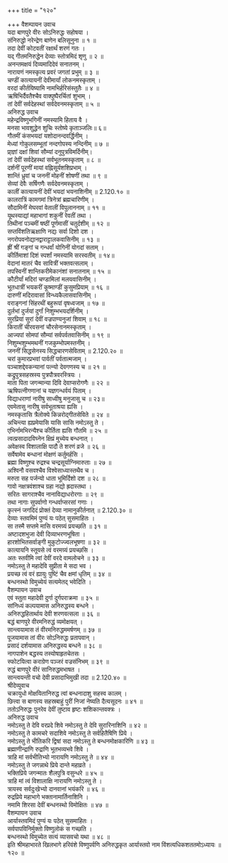 +++
title = "१२०"

+++
वैशम्पायन उवाच  
यदा बाणपुरे वीरः सोऽनिरुद्धः सहोषया ।  
संनिरुद्धो नरेन्द्रेण बाणेन बलिसूनुना ॥ १ ॥  
तदा देवीं कोटवतीं रक्षार्थं शरणं गतः ।  
यद् गीतमनिरुद्धेन देव्याः स्तोत्रमिदं शृणु ॥ २ ॥  
अनन्तमक्षयं दिव्यमादिदेवं सनातनम् ।  
नारायणं नमस्कृत्य प्रवरं जगतां प्रभुम् ॥ ३ ॥  
चण्डीं कात्यायनीं देवीमार्यां लोकनमस्कृताम् ।  
वरदां कीर्तयिष्यामि नामभिर्हरिसंस्तुतैः ॥ ४ ॥  
ऋषिभिर्दैवतैश्चैव वाक्पुष्पैरर्चितां शुभाम् ।  
तां देवीं सर्वदेहस्थां सर्वदेवनमस्कृताम् ॥ ५ ॥  
अनिरुद्ध उवाच  
महेन्द्रविष्णुभगिनीं नमस्यामि हिताय वै ।  
मनसा भावशुद्धेन शुचिः स्तोष्ये कृताञ्जलिः॥ ६॥  
गौतमीं कंसभयदां यशोदानन्दवर्द्धिनीम् ।  
मेध्यां गोकुलसम्भूतां नन्दगोपस्य नन्दिनीम् ॥ ७ ॥  
प्रा्ज्ञां दक्षां शिवां सौम्यां दनुपुत्रविमर्दिनीम्।  
तां देवीं सर्वदेहस्थां सर्वभूतनमस्कृताम् ॥ ८ ॥  
दर्शनीं पूरणीं मायां वह्निसूर्यशशिप्रभाम् ।  
शान्तिं ध्रुवां च जननीं मोहनीं शोषणीं तथा ॥ ९ ॥  
सेव्यां देवैः सर्षिगणैः सर्वदेवनमस्कृताम् ।  
कालीं कात्यायनीं देवीं भयदां भयनाशिनीम् ॥ 2.120.१० ॥  
कालरात्रिं कामगमां त्रिनेत्रां ब्रह्मचारिणीम् ।  
सौदामिनीं मेघरवां वेतालीं विपुलाननाम् ॥ ११ ॥  
यूथस्याद्यां महाभागां शकुनीं रेवतीं तथा ।  
तिथीनां पञ्चमीं षष्ठीं पूर्णमासीं चतुर्दशीम् ॥ १२ ॥  
सप्तविंशतिऋक्षाणि नद्यः सर्वा दिशो दश ।  
नगरोपवनोद्यानद्वाराट्टालकवासिनीम् ॥ १३ ॥  
ह्रीं श्रीं गङ्गां च गन्धर्वां योगिनीं योगदां सताम् ।  
कीर्तिमाशां दिशं स्पर्शां नमस्यामि सरस्वतीम् ॥ १४॥  
वेदानां मातरं चैव सावित्रीं भक्तवत्सलाम् ।  
तपस्विनीं शान्तिकरीमेकानंशां सनातनाम् ॥ १५ ॥  
कौटीर्यां मदिरां चण्डामिलां मलयवासिनीम् ।  
भूतधात्रीं भयकरीं कूष्माण्डीं कुसुमप्रियाम् ॥ १६ ॥  
दारुणीं मदिरावासां विन्ध्यकैलासवासिनीम् ।  
वराङ्गनां सिंहरथीं बहुरूपां वृषध्वजाम् ॥ १७ ॥  
दुर्लभां दुर्जयां दुर्गां निशुम्भभयदर्शिनीम् ।  
सुरप्रियां सुरां देवीं वज्रपाण्यनुजां शिवाम् ॥ १८ ॥  
किरातीं चीरवसनां चौरसेनानमस्कृताम् ।  
आज्यपां सोमपां सौम्यां सर्वपर्वतवासिनीम् ॥ १९ ॥  
निशुम्भशुम्भमथनीं गजकुम्भोपमस्तनीम् ।  
जननीं सिद्धसेनस्य सिद्धचारणसेविताम् ॥ 2.120.२० ॥  
चरां कुमारप्रभवां पार्वतीं पर्वतात्मजाम् ।  
पञ्चाशद्देवकन्यानां पत्न्यो देवगणस्य च ॥ २१ ॥  
कद्रुपुत्रसहस्रस्य पुत्रपौत्रवरस्त्रियः ।  
माता पिता जगन्मान्या दिवि देवाप्सरोगणैः ॥ २२ ॥  
ऋषिपत्नीगणानां च यज्ञगन्धर्वयं पिताम् ।  
विद्याधराणां नारीषु साध्वीषु मनुजासु च ॥ २३॥  
एवमेतासु नारीषु सर्वभूताश्रया ह्यसि ।  
नमस्कृतासि त्रैलोक्ये किन्नरोद्गीतसेविते ॥ २४ ॥  
अचिन्त्या ह्यप्रमेयासि यासि सासि नमोऽस्तु ते ।  
एभिर्नामभिरन्यैश्च कीर्तिता ह्यसि गौतमि ॥ २५ ॥  
त्वत्प्रसादादविघ्नेन क्षिप्रं मुच्येय बन्धनात् ।  
अवेक्षस्व विशालाक्षि पादौ ते शरणं व्रजे ॥ २६ ॥  
सर्वेषामेव बन्धानां मोक्षणं कर्तुमर्हसि ।  
ब्रह्मा विष्णुश्च रुद्रश्च चन्द्रसूर्याग्निमारुताः ॥ २७ ॥  
अश्विनौ वसवश्चैव विश्वेसाध्यास्तथैव च ।  
मरुता सह पर्जन्यो धाता भूमिर्दिशो दश ॥ २८ ॥  
गावो नक्षत्रवंशाश्च ग्रहा नद्यो ह्रदास्तथा ।  
सरितः सागराश्चैव नानाविद्याधरोरगाः ॥ २९ ॥  
तथा नागाः सुपर्वाणो गन्धर्वाप्सरसां गणाः ।  
कृत्स्नं जगदिदं प्रोक्तं देव्या नामानुकीर्तनात् ॥ 2.120.३० ॥  
देव्याः स्तवमिमं पुण्यं यः पठेत् सुसमाहितः ।  
सा तस्मै सप्तमे मासि वरमग्र्यं प्रयच्छति ॥ ३१ ॥  
अष्टादशभुजा देवी दिव्याभरणभूषिता ।  
हारशोभितसर्वाङ्गी मुकुटोज्ज्वलभूषणा ॥ ३२ ॥  
कात्यायनि स्तूयसे त्वं वरमग्र्यं प्रयच्छसि ।  
अतः स्तवीमि त्वां देवीं वरदे वामलोचने ॥ ३३ ॥  
नमोऽस्तु ते महादेवि सुप्रीता मे सदा भव ।  
प्रयच्छ त्वं वरं ह्यायुः पुष्टिं चैव क्षमां धृतिम् ॥ ३४ ॥  
बन्धनस्थो विमुच्येयं सत्यमेतद् भवेदिति ।  
वैशम्पायन उवाच  
एवं स्तुता महादेवी दुर्गा दुर्गपराक्रमा ॥ ३५ ॥  
सांनिध्यं कल्पयामास अनिरुद्धस्य बन्धने ।  
अनिरुद्धहितार्थाय देवी शरणवत्सला ॥ ३६ ॥  
बद्धं बाणपुरे वीरमनिरुद्धं व्यमोक्षयत् ।  
सान्त्वयामास तं वीरमनिरुद्धममर्षणम् ॥ ३७ ॥  
पूजयामास तां वीरः सोऽनिरुद्धः प्रतापवान् ।  
प्रसादं दर्शयामास अनिरुद्धस्य बन्धने ॥ ३८ ॥  
नागपाशेन बद्धस्य तस्योषाहृतचेतसः ।  
स्फोटयित्वा कराग्रेण पञ्जरं वज्रसंनिभम् ॥ ३९ ॥  
रुद्धं बाणपुरे वीरं सानिरुद्धमभाषत ।  
सान्त्वयन्ती वचो देवी प्रसादाभिमुखी तदा ॥ 2.120.४० ॥  
श्रीदेव्युवाच  
चक्रायुधो मोक्षयितानिरुद्ध त्वां बन्धनादाशु सहस्व कालम् ।  
छित्त्वा स बाणस्य सहस्रबाहुं पुरीं निजां नेष्यति दैत्यसूदनः ॥ ४१ ॥  
ततोऽनिरुद्धः पुनरेव देवीं तुष्टाव हृष्टः शशिकान्तवक्त्रः ।  
अनिरुद्ध उवाच  
नमोऽस्तु ते देवि वरप्रदे शिवे नमोऽस्तु ते देवि सुरारिनाशिनि ॥ ४२ ॥  
नमोऽस्तु ते कामचरे सदाशिवे नमोऽस्तु ते सर्वहितैषिणि प्रिये ।  
नमोऽस्तु ते भीतिकरि द्विषां सदा नमोऽस्तु ते बन्धनमोक्षकारिणि ॥ ४३ ॥  
ब्रह्माणीन्द्राणि रुद्राणि भूतभव्यभवे शिवे ।  
त्राहि मां सर्वभीतिभ्यो नारायणि नमोऽस्तु ते ॥ ४४ ॥  
नमोऽस्तु ते जगन्नाथे प्रिये दान्ते महाव्रते ।  
भक्तिप्रिये जगन्मातः शैलपुत्रि वसुन्धरे ॥ ४५ ॥  
त्राहि मां त्वं विशालाक्षि नारायणि नमोऽस्तु ते ।  
त्रायस्व सर्वदुःखेभ्यो दानवानां भयंकरि ॥ ४६ ॥  
रुद्रप्रिये महाभागे भक्तानामार्तिनाशिनि ।  
नमामि शिरसा देवीं बन्धनस्थो विमोक्षितः ॥ ४७ ॥  
वैशम्पायन उवाच  
आर्यास्तवमिदं पुण्यं यः पठेत् सुसमाहितः ।  
सर्वपापविनिर्मुक्तो विष्णुलोकं स गच्छति ।  
बन्धनस्थो विमुच्येत सत्यं व्यासवचो यथा ॥ ४८ ॥  
इति श्रीमहाभारते खिलभागे हरिवंशे विष्णुपर्वणि अनिरुद्धकृत आर्यास्तवो नाम विंशत्यधिकशततमोऽध्यायः ॥ १२० ॥